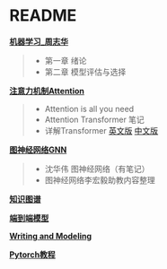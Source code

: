

# README

**[机器学习_周志华](https://github.com/shihuieduca/Recommender_System/tree/master/%E6%9C%BA%E5%99%A8%E5%AD%A6%E4%B9%A0_%E5%91%A8%E5%BF%97%E5%8D%8E)**

> - 第一章 绪论
> - 第二章 模型评估与选择



**[注意力机制Attention](https://github.com/shihuieduca/Recommender_System/tree/master/%E7%9B%B8%E5%85%B3%E7%9F%A5%E8%AF%86/Attention)**

>  - Attention is all you need
>  - Attention Transformer 笔记
>  - 详解Transformer    [英文版](http://jalammar.github.io/illustrated-transformer/)     [中文版](https://zhuanlan.zhihu.com/p/48508221)



**[图神经网络GNN](https://github.com/shihuieduca/Recommender_System/tree/master/%E7%9B%B8%E5%85%B3%E7%9F%A5%E8%AF%86/%E5%9B%BE%E7%A5%9E%E7%BB%8F%E7%BD%91%E7%BB%9C)**

> - 沈华伟 图神经网络（有笔记）
> - 图神经网络李宏毅助教内容整理



**[知识图谱](https://github.com/shihuieduca/Recommender_System/tree/master/%E7%9B%B8%E5%85%B3%E7%9F%A5%E8%AF%86)**



**[端到端模型](https://github.com/shihuieduca/Recommender_System/tree/master/%E7%9B%B8%E5%85%B3%E7%9F%A5%E8%AF%86)**



**[Writing and Modeling](https://github.com/shihuieduca/Recommender_System/tree/master/%E8%AE%BA%E6%96%87%E7%A7%AF%E7%B4%AF)**



**[Pytorch教程](https://github.com/shihuieduca/Recommender_System/tree/master/Pytorch%E6%95%99%E7%A8%8B)**